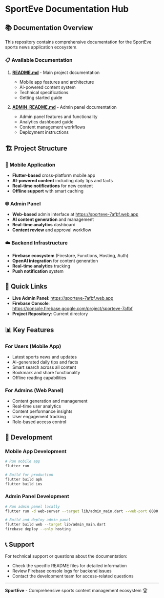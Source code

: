 # SportEve Documentation Hub

## 📚 Documentation Overview

This repository contains comprehensive documentation for the SportEve sports news application ecosystem.

### 📋 Available Documentation

1. **[README.md](README.md)** - Main project documentation
   - Mobile app features and architecture
   - AI-powered content system
   - Technical specifications
   - Getting started guide

2. **[ADMIN_README.md](ADMIN_README.md)** - Admin panel documentation
   - Admin panel features and functionality
   - Analytics dashboard guide
   - Content management workflows
   - Deployment instructions

## 🏗️ Project Structure

### 📱 Mobile Application
- **Flutter-based** cross-platform mobile app
- **AI-powered content** including daily tips and facts
- **Real-time notifications** for new content
- **Offline support** with smart caching

### 🌐 Admin Panel
- **Web-based** admin interface at https://sporteve-7afbf.web.app
- **AI content generation** and management
- **Real-time analytics** dashboard
- **Content review** and approval workflow

### ☁️ Backend Infrastructure
- **Firebase ecosystem** (Firestore, Functions, Hosting, Auth)
- **OpenAI integration** for content generation
- **Real-time analytics** tracking
- **Push notification** system

## 🚀 Quick Links

- **Live Admin Panel**: https://sporteve-7afbf.web.app
- **Firebase Console**: https://console.firebase.google.com/project/sporteve-7afbf
- **Project Repository**: Current directory

## 📊 Key Features

### For Users (Mobile App)
- Latest sports news and updates
- AI-generated daily tips and facts
- Smart search across all content
- Bookmark and share functionality
- Offline reading capabilities

### For Admins (Web Panel)
- Content generation and management
- Real-time user analytics
- Content performance insights
- User engagement tracking
- Role-based access control

## 🔧 Development

### Mobile App Development
```bash
# Run mobile app
flutter run

# Build for production
flutter build apk
flutter build ios
```

### Admin Panel Development
```bash
# Run admin panel locally
flutter run -d web-server --target lib/admin_main.dart --web-port 8080

# Build and deploy admin panel
flutter build web --target lib/admin_main.dart
firebase deploy --only hosting
```

## 📞 Support

For technical support or questions about the documentation:
- Check the specific README files for detailed information
- Review Firebase console logs for backend issues
- Contact the development team for access-related questions

---

**SportEve** - Comprehensive sports content management ecosystem 🏆
